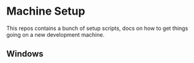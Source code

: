 # Machine Setup

This repos contains a bunch of setup scripts, docs on how to get things going on a new development machine.

## Windows

